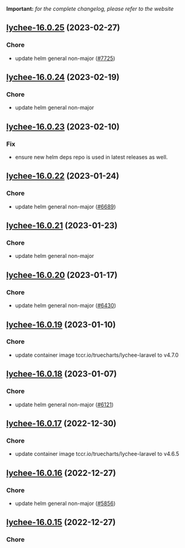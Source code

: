 **Important:**
*for the complete changelog, please refer to the website*




## [lychee-16.0.25](https://github.com/truecharts/charts/compare/lychee-16.0.24...lychee-16.0.25) (2023-02-27)

### Chore

- update helm general non-major ([#7725](https://github.com/truecharts/charts/issues/7725))
  
  


## [lychee-16.0.24](https://github.com/truecharts/charts/compare/lychee-16.0.23...lychee-16.0.24) (2023-02-19)

### Chore

- update helm general non-major
  
  


## [lychee-16.0.23](https://github.com/truecharts/charts/compare/lychee-16.0.22...lychee-16.0.23) (2023-02-10)

### Fix

- ensure new helm deps repo is used in latest releases as well.
  
  


## [lychee-16.0.22](https://github.com/truecharts/charts/compare/lychee-16.0.21...lychee-16.0.22) (2023-01-24)

### Chore

- update helm general non-major ([#6689](https://github.com/truecharts/charts/issues/6689))
  
  


## [lychee-16.0.21](https://github.com/truecharts/charts/compare/lychee-16.0.20...lychee-16.0.21) (2023-01-23)

### Chore

- update helm general non-major
  
  


## [lychee-16.0.20](https://github.com/truecharts/charts/compare/lychee-16.0.19...lychee-16.0.20) (2023-01-17)

### Chore

- update helm general non-major ([#6430](https://github.com/truecharts/charts/issues/6430))
  
  


## [lychee-16.0.19](https://github.com/truecharts/charts/compare/lychee-16.0.18...lychee-16.0.19) (2023-01-10)

### Chore

- update container image tccr.io/truecharts/lychee-laravel to v4.7.0
  
  


## [lychee-16.0.18](https://github.com/truecharts/charts/compare/lychee-16.0.17...lychee-16.0.18) (2023-01-07)

### Chore

- update helm general non-major ([#6121](https://github.com/truecharts/charts/issues/6121))
  
  


## [lychee-16.0.17](https://github.com/truecharts/charts/compare/lychee-16.0.16...lychee-16.0.17) (2022-12-30)

### Chore

- update container image tccr.io/truecharts/lychee-laravel to v4.6.5
  
  


## [lychee-16.0.16](https://github.com/truecharts/charts/compare/lychee-16.0.15...lychee-16.0.16) (2022-12-27)

### Chore

- update helm general non-major ([#5856](https://github.com/truecharts/charts/issues/5856))
  
  


## [lychee-16.0.15](https://github.com/truecharts/charts/compare/lychee-16.0.14...lychee-16.0.15) (2022-12-27)

### Chore
